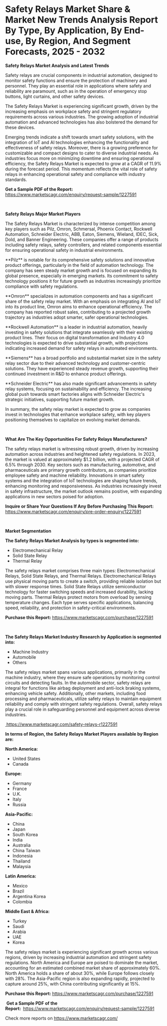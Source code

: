 <p><h1>Safety Relays Market Share & Market New Trends Analysis Report By Type, By Application, By End-use, By Region, And Segment Forecasts, 2025 - 2032</h1></p><p><strong>Safety Relays Market Analysis and Latest Trends</strong></p>
<p><p>Safety relays are crucial components in industrial automation, designed to monitor safety functions and ensure the protection of machinery and personnel. They play an essential role in applications where safety and reliability are paramount, such as in the operation of emergency stop buttons, light curtains, and other safety devices. </p><p>The Safety Relays Market is experiencing significant growth, driven by the increasing emphasis on workplace safety and stringent regulatory requirements across various industries. The growing adoption of industrial automation and advanced technologies has also bolstered the demand for these devices. </p><p>Emerging trends indicate a shift towards smart safety solutions, with the integration of IoT and AI technologies enhancing the functionality and effectiveness of safety relays. Moreover, there is a growing preference for customizable and compact designs to cater to diverse industrial needs. As industries focus more on minimizing downtime and ensuring operational efficiency, the Safety Relays Market is expected to grow at a CAGR of 11.9% during the forecast period. This momentum reflects the vital role of safety relays in enhancing operational safety and compliance with industry standards.</p></p>
<p><strong>Get a Sample PDF of the Report:&nbsp;</strong> <a href="https://www.marketscagr.com/enquiry/request-sample/1227591?utm_campaign=3115&utm_medium=2&utm_source=Github&utm_content=ia&utm_term=09042025&utm_id=safety-relays">https://www.marketscagr.com/enquiry/request-sample/1227591</a></p>
<p>&nbsp;</p>
<p><strong>Safety Relays Major Market Players</strong></p>
<p><p>The Safety Relays Market is characterized by intense competition among key players such as Pilz, Omron, Schmersal, Phoenix Contact, Rockwell Automation, Schneider Electric, ABB, Eaton, Siemens, Wieland, IDEC, Sick, Dold, and Banner Engineering. These companies offer a range of products including safety relays, safety controllers, and related components essential for ensuring operational safety in industrial environments.</p><p>**Pilz** is notable for its comprehensive safety solutions and innovative product offerings, particularly in the field of automation technology. The company has seen steady market growth and is focused on expanding its global presence, especially in emerging markets. Its commitment to safety technology positions it for future growth as industries increasingly prioritize compliance with safety regulations.</p><p>**Omron** specializes in automation components and has a significant share of the safety relay market. With an emphasis on integrating AI and IoT into its product line, Omron aims to enhance operational efficiency. The company has reported robust sales, contributing to a projected growth trajectory as industries adopt smarter, safer operational technologies.</p><p>**Rockwell Automation** is a leader in industrial automation, heavily investing in safety solutions that integrate seamlessly with their existing product lines. Their focus on digital transformation and Industry 4.0 technologies is expected to drive substantial growth, with projections indicating increased demand for safety relays in automated environments.</p><p>**Siemens** has a broad portfolio and substantial market size in the safety relay sector due to their advanced technology and customer-centric solutions. They have experienced steady revenue growth, supporting their continued investment in R&D to enhance product offerings.</p><p>**Schneider Electric** has also made significant advancements in safety relay systems, focusing on sustainability and efficiency. The increasing global push towards smart factories aligns with Schneider Electric's strategic initiatives, supporting future market growth.</p><p>In summary, the safety relay market is expected to grow as companies invest in technologies that enhance workplace safety, with key players positioning themselves to capitalize on evolving market demands.</p></p>
<p>&nbsp;</p>
<p><strong>What Are The Key Opportunities For Safety Relays Manufacturers?</strong></p>
<p><p>The safety relays market is witnessing robust growth, driven by increasing automation across industries and heightened safety regulations. In 2023, the market is valued at approximately $1.2 billion, with a projected CAGR of 6.5% through 2030. Key sectors such as manufacturing, automotive, and pharmaceuticals are primary growth contributors, as companies prioritize employee safety and machine reliability. Innovations in smart safety systems and the integration of IoT technologies are shaping future trends, enhancing monitoring and responsiveness. As industries increasingly invest in safety infrastructure, the market outlook remains positive, with expanding applications in new sectors poised for adoption.</p></p>
<p><strong>Inquire or Share Your Questions If Any Before Purchasing This Report:</strong> <a href="https://www.marketscagr.com/enquiry/pre-order-enquiry/1227591?utm_campaign=3115&utm_medium=2&utm_source=Github&utm_content=ia&utm_term=09042025&utm_id=safety-relays">https://www.marketscagr.com/enquiry/pre-order-enquiry/1227591</a></p>
<p>&nbsp;</p>
<p><strong>Market Segmentation</strong></p>
<p><strong>The Safety Relays Market Analysis by types is segmented into:</strong></p>
<p><ul><li>Electromechanical Relay</li><li>Solid State Relay</li><li>Thermal Relay</li></ul></p>
<p><p>The safety relays market comprises three main types: Electromechanical Relays, Solid State Relays, and Thermal Relays. Electromechanical Relays use physical moving parts to create a switch, providing reliable isolation but with slower response times. Solid State Relays utilize semiconductor technology for faster switching speeds and increased durability, lacking moving parts. Thermal Relays protect motors from overload by sensing temperature changes. Each type serves specific applications, balancing speed, reliability, and protection in safety-critical environments.</p></p>
<p><strong>Purchase this Report:&nbsp;</strong><a href="https://www.marketscagr.com/purchase/1227591?utm_campaign=3115&utm_medium=2&utm_source=Github&utm_content=ia&utm_term=09042025&utm_id=safety-relays">https://www.marketscagr.com/purchase/1227591</a></p>
<p>&nbsp;</p>
<p><strong>The Safety Relays Market Industry Research by Application is segmented into:</strong></p>
<p><ul><li>Machine Industry</li><li>Automobile</li><li>Others</li></ul></p>
<p><p>The safety relays market spans various applications, primarily in the machine industry, where they ensure safe operations by monitoring control circuits and detecting faults. In the automobile sector, safety relays are integral for functions like airbag deployment and anti-lock braking systems, enhancing vehicle safety. Additionally, other markets, including food processing and pharmaceuticals, utilize safety relays to maintain equipment reliability and comply with stringent safety regulations. Overall, safety relays play a crucial role in safeguarding personnel and equipment across diverse industries.</p></p>
<p><a href="https://www.marketscagr.com/safety-relays-r1227591?utm_campaign=3115&utm_medium=2&utm_source=Github&utm_content=ia&utm_term=09042025&utm_id=safety-relays">&nbsp;https://www.marketscagr.com/safety-relays-r1227591</a></p>
<p><strong>In terms of Region, the Safety Relays Market Players available by Region are:</strong></p>
<p>
    <p> <strong> North America: </strong>
        <ul>
            <li>United States</li>
            <li>Canada</li>
        </ul>
        </p> 
    <p> <strong> Europe: </strong>
        <ul>
            <li>Germany</li>
            <li>France</li>
            <li>U.K.</li>
            <li>Italy</li>
            <li>Russia</li>
        </ul>
        </p> 
    <p> <strong> Asia-Pacific: </strong>
        <ul>
            <li>China</li>
            <li>Japan</li>
            <li>South Korea</li>
            <li>India</li>
            <li>Australia</li>
            <li>China Taiwan</li>
            <li>Indonesia</li>
            <li>Thailand</li>
            <li>Malaysia</li>
        </ul>
        </p> 
    <p> <strong> Latin America: </strong>
        <ul>
            <li>Mexico</li>
            <li>Brazil</li>
            <li>Argentina Korea</li>
            <li>Colombia</li>
        </ul>
        </p> 
    <p> <strong> Middle East & Africa: </strong>
        <ul>
            <li>Turkey</li>
            <li>Saudi</li>
            <li>Arabia</li>
            <li>UAE</li>
            <li>Korea</li>
        </ul>
    </p>
    </p>
<p><p>The safety relays market is experiencing significant growth across various regions, driven by increasing industrial automation and stringent safety regulations. North America and Europe are poised to dominate the market, accounting for an estimated combined market share of approximately 60%. North America holds a share of about 30%, while Europe follows closely with 28%. The Asia-Pacific region is also expanding rapidly, projected to capture around 25%, with China contributing significantly at 15%.</p></p>
<p><strong>Purchase this Report: </strong><a href="https://www.marketscagr.com/purchase/1227591?utm_campaign=3115&utm_medium=2&utm_source=Github&utm_content=ia&utm_term=09042025&utm_id=safety-relays">https://www.marketscagr.com/purchase/1227591</a></p>
<p>&nbsp;<strong>Get a Sample PDF of the Report:&nbsp;&nbsp;</strong><a href="https://www.marketscagr.com/enquiry/request-sample/1227591?utm_campaign=3115&utm_medium=2&utm_source=Github&utm_content=ia&utm_term=09042025&utm_id=safety-relays">https://www.marketscagr.com/enquiry/request-sample/1227591</a></p>
<p><strong></strong></p>
<p>Check more reports on <a href="https://www.marketscagr.com/?utm_campaign=3115&utm_medium=2&utm_source=Github&utm_content=ia&utm_term=09042025&utm_id=safety-relays">https://www.marketscagr.com/</a></p>